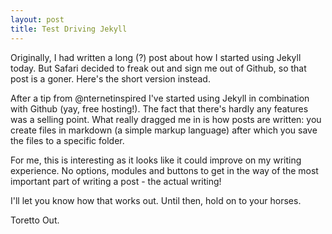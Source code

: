 ```yaml
---
layout: post
title: Test Driving Jekyll
---
```

Originally, I had written a long (?) post about how I started using Jekyll today. But Safari decided to freak out and sign me out of Github, so that post is a goner. Here's the short version instead.

After a tip from @nternetinspired I've started using Jekyll in combination with Github (yay, free hosting!). The fact that there's hardly any features was a selling point. What really dragged me in is how posts are written: you create files in markdown (a simple markup language) after which you save the files to a specific folder.

For me, this is interesting as it looks like it could improve on my writing experience. No options, modules and buttons to get in the way of the most important part of writing a post - the actual writing!

I'll let you know how that works out. Until then, hold on to your horses.

Toretto Out.
